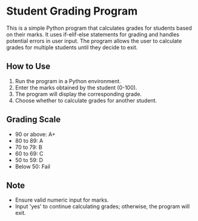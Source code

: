 # Student Grading Program

This is a simple Python program that calculates grades for students based on their marks. It uses if-elif-else statements for grading and handles potential errors in user input. The program allows the user to calculate grades for multiple students until they decide to exit.

## How to Use
1. Run the program in a Python environment.
2. Enter the marks obtained by the student (0-100).
3. The program will display the corresponding grade.
4. Choose whether to calculate grades for another student.

## Grading Scale
- 90 or above: A+
- 80 to 89: A
- 70 to 79: B
- 60 to 69: C
- 50 to 59: D
- Below 50: Fail

## Note
- Ensure valid numeric input for marks.
- Input 'yes' to continue calculating grades; otherwise, the program will exit.
